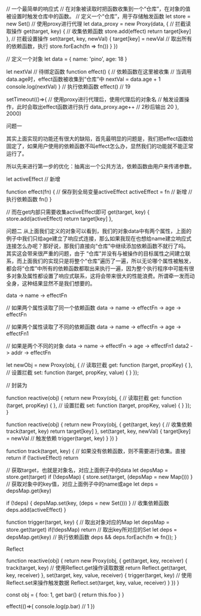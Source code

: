 // 一个最简单的响应式
// 在对象被读取时把函数收集到一个“仓库”，在对象的值被设置时触发仓库中的函数。
// 定义一个“仓库”，用于存储触发函数
let store = new Set()
// 使用proxy进行代理
let data_proxy = new Proxy(data, {
  // 拦截读取操作
  get(target, key) {
    // 收集依赖函数
    store.add(effect)
    return target[key]
  },
  // 拦截设置操作
  set(target, key, newVal) {
    target[key] = newVal
    // 取出所有的依赖函数，执行
    store.forEach(fn => fn())
  }
})






// 定义一个对象
let data = {
  name: 'pino',
  age: 18
}

let nextVal
// 待绑定函数
function effect() {
  // 依赖函数在这里被收集
  // 当调用data.age时，effect函数被收集到“仓库”中
  nextVal = data.age + 1
  console.log(nextVal)
}
// 执行依赖函数
effect() // 19

setTimeout(()=>{
  // 使用proxy进行代理后，使用代理后的对象名
  // 触发设置操作，此时会取出effect函数进行执行
  data_proxy.age++ // 2秒后输出 20
}, 2000)


[](https://p6-juejin.byteimg.com/tos-cn-i-k3u1fbpfcp/b5a6f1e8b1a94060878cee2cb388ee10~tplv-k3u1fbpfcp-zoom-in-crop-mark%3A3024%3A0%3A0%3A0.awebp)

[](https://p1-juejin.byteimg.com/tos-cn-i-k3u1fbpfcp/a9f81765c42f4943a82d00a17e27cee5~tplv-k3u1fbpfcp-zoom-in-crop-mark%3A3024%3A0%3A0%3A0.awebp)







问题一

其实上面实现的功能还有很大的缺陷，首先最明显的问题是，我们把effect函数给固定了，如果用户使用的依赖函数不叫effect怎么办，显然我们的功能就不能正常运行了。

所以先来进行第一步的优化：抽离出一个公共方法，依赖函数由用户来传递参数。


let activeEffect // 新增

function effect(fn) {
  // 保存到全局变量activeEffect
  activeEffect = fn // 新增
  // 执行依赖函数
  fn()
}

// 而在get内部只需要收集activeEffect即可
get(target, key) {
  store.add(activeEffect)
  return target[key]
},




问题二
从上面我们定义的对象可以看到，我们的对象data中有两个属性，上面的例子中我们只给age建立了响应式连接，那么如果我现在也想给name建立响应式连接怎么办呢？那好说，那我们直接向“仓库”中继续添加依赖函数不就行了吗。
其实这会带来很严重的问题，由于 “仓库”并没有与被操作的目标属性之间建立联系，而上面我们的实现只是将整个“仓库”遍历了一遍，所以无论哪个属性被触发，都会将“仓库”中所有的依赖函数都取出来执行一遍，因为整个执行程序中可能有很多对象及属性都设置了响应式联系，这将会带来很大的性能浪费。所谓牵一发而动全身，这种结果显然不是我们想要的。



data
       -> name
               -> effectFn

// 如果两个属性读取了同一个依赖函数
data
       -> name
               -> effectFn
       -> age
               -> effectFn

// 如果两个属性读取了不同的依赖函数
data
       -> name
               -> effectFn
       -> age
               -> effectFn1

// 如果是两个不同的对象
data
       -> name
               -> effectFn
       -> age
               -> effectFn1
data2
       -> addr
               -> effectFn



let newObj = new Proxy(obj, {
  // 读取拦截
  get: function (target, propKey) {
  },
  // 设置拦截
  set: function (target, propKey, value) {
  }
});

// 封装为

function reactive(obj) {
  return new Proxy(obj, {
    // 读取拦截
    get: function (target, propKey) {
    },
    // 设置拦截
    set: function (target, propKey, value) {
    }
  });
}              







function reactive(obj) {
  return new Proxy(obj, {
    get(target, key) {
      // 收集依赖
      track(target, key)
      return target[key]
    },
    set(target, key, newVal) {
      target[key] = newVal
      // 触发依赖
      trigger(target, key)
    }
  })
}

function track(target, key) {
  // 如果没有依赖函数，则不需要进行收集。直接return
  if (!activeEffect) return

  // 获取target，也就是对象名，对应上面例子中的data
  let depsMap = store.get(target)
  if (!depsMap) {
    store.set(target, (depsMap = new Map()))
  }
  // 获取对象中的key值，对应上面例子中的name或age
  let deps = depsMap.get(key)

  if (!deps) {
    depsMap.set(key, (deps = new Set()))
  }
  // 收集依赖函数
  deps.add(activeEffect)
}

function trigger(target, key) {
  // 取出对象对应的Map
  let depsMap = store.get(target)
  if(!depsMap) return
  // 取出key所对应的Set
  let deps = depsMap.get(key)
  // 执行依赖函数
  deps && deps.forEach(fn => fn());
}
[](https://p3-juejin.byteimg.com/tos-cn-i-k3u1fbpfcp/d7c830761e764e60bdda99b8b685844f~tplv-k3u1fbpfcp-zoom-in-crop-mark%3A3024%3A0%3A0%3A0.awebp)



Reflect

function reactive(obj) {
 return new Proxy(obj, {
   get(target, key, receiver) {
     track(target, key)
     // 使用Reflect.get操作读取数据
     return Reflect.get(target, key, receiver)
   },
   set(target, key, value, receiver) {
     trigger(target, key)
     // 使用Reflect.set来操作触发数据
     Reflect.set(target, key, value, receiver)
   }
 })
}


const obj = {
  foo: 1,
  get bar() {
    return this.foo
  }
}

effect(()=>{
  console.log(p.bar) // 1
})

